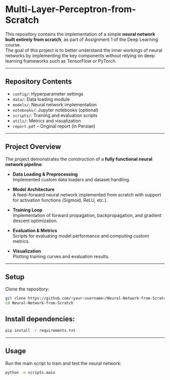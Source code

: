 # Multi-Layer-Perceptron-from-Scratch
This repository contains the implementation of a simple **neural network built entirely from scratch**, as part of Assignment 1 of the Deep Learning course.  
The goal of this project is to better understand the inner workings of neural networks by implementing the key components without relying on deep learning frameworks such as TensorFlow or PyTorch.

---

## Repository Contents
- `config/`: Hyperparameter settings
- `data/`: Data loading module
- `models/`: Neural network implementation
- `notebooks/`: Jupyter notebooks (optional)
- `scripts/`: Training and evaluation scripts
- `utils/`: Metrics and visualization
- `report.pdf` – Original report (in Persian)    

---

## Project Overview
The project demonstrates the construction of a **fully functional neural network pipeline**:
- **Data Loading & Preprocessing**  
  Implemented custom data loaders and dataset handling.  

- **Model Architecture**  
  A feed-forward neural network implemented from scratch with support for activation functions (Sigmoid, ReLU, etc.).  

- **Training Loop**  
  Implementation of forward propagation, backpropagation, and gradient descent optimization.  

- **Evaluation & Metrics**  
  Scripts for evaluating model performance and computing custom metrics.  

- **Visualization**  
  Plotting training curves and evaluation results.  

---

## Setup
Clone the repository:
```bash
git clone https://github.com/<your-username>/Neural-Network-from-Scratch.git
cd Neural-Network-from-Scratch
```

## Install dependencies:

```bash
pip install -r requirements.txt
```

---

## Usage

Run the main script to train and test the neural network:

```bash
python -m scripts.main
```
